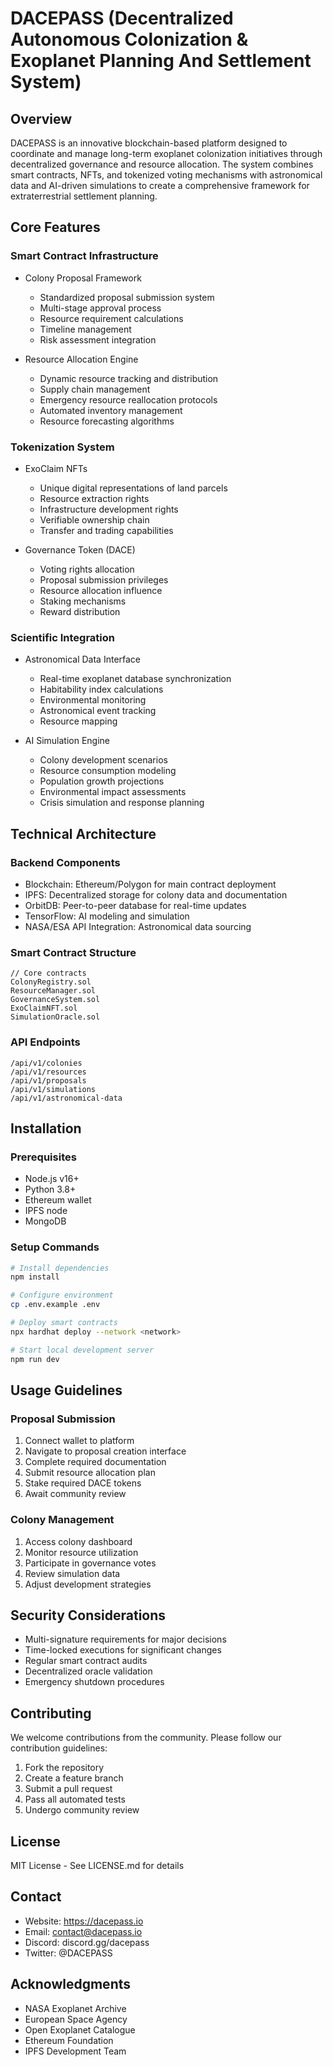 # DACEPASS (Decentralized Autonomous Colonization & Exoplanet Planning And Settlement System)

## Overview
DACEPASS is an innovative blockchain-based platform designed to coordinate and manage long-term exoplanet colonization initiatives through decentralized governance and resource allocation. The system combines smart contracts, NFTs, and tokenized voting mechanisms with astronomical data and AI-driven simulations to create a comprehensive framework for extraterrestrial settlement planning.

## Core Features

### Smart Contract Infrastructure
- Colony Proposal Framework
    - Standardized proposal submission system
    - Multi-stage approval process
    - Resource requirement calculations
    - Timeline management
    - Risk assessment integration

- Resource Allocation Engine
    - Dynamic resource tracking and distribution
    - Supply chain management
    - Emergency resource reallocation protocols
    - Automated inventory management
    - Resource forecasting algorithms

### Tokenization System
- ExoClaim NFTs
    - Unique digital representations of land parcels
    - Resource extraction rights
    - Infrastructure development rights
    - Verifiable ownership chain
    - Transfer and trading capabilities

- Governance Token (DACE)
    - Voting rights allocation
    - Proposal submission privileges
    - Resource allocation influence
    - Staking mechanisms
    - Reward distribution

### Scientific Integration
- Astronomical Data Interface
    - Real-time exoplanet database synchronization
    - Habitability index calculations
    - Environmental monitoring
    - Astronomical event tracking
    - Resource mapping

- AI Simulation Engine
    - Colony development scenarios
    - Resource consumption modeling
    - Population growth projections
    - Environmental impact assessments
    - Crisis simulation and response planning

## Technical Architecture

### Backend Components
- Blockchain: Ethereum/Polygon for main contract deployment
- IPFS: Decentralized storage for colony data and documentation
- OrbitDB: Peer-to-peer database for real-time updates
- TensorFlow: AI modeling and simulation
- NASA/ESA API Integration: Astronomical data sourcing

### Smart Contract Structure
```solidity
// Core contracts
ColonyRegistry.sol
ResourceManager.sol
GovernanceSystem.sol
ExoClaimNFT.sol
SimulationOracle.sol
```

### API Endpoints
```
/api/v1/colonies
/api/v1/resources
/api/v1/proposals
/api/v1/simulations
/api/v1/astronomical-data
```

## Installation

### Prerequisites
- Node.js v16+
- Python 3.8+
- Ethereum wallet
- IPFS node
- MongoDB

### Setup Commands
```bash
# Install dependencies
npm install

# Configure environment
cp .env.example .env

# Deploy smart contracts
npx hardhat deploy --network <network>

# Start local development server
npm run dev
```

## Usage Guidelines

### Proposal Submission
1. Connect wallet to platform
2. Navigate to proposal creation interface
3. Complete required documentation
4. Submit resource allocation plan
5. Stake required DACE tokens
6. Await community review

### Colony Management
1. Access colony dashboard
2. Monitor resource utilization
3. Participate in governance votes
4. Review simulation data
5. Adjust development strategies

## Security Considerations
- Multi-signature requirements for major decisions
- Time-locked executions for significant changes
- Regular smart contract audits
- Decentralized oracle validation
- Emergency shutdown procedures

## Contributing
We welcome contributions from the community. Please follow our contribution guidelines:

1. Fork the repository
2. Create a feature branch
3. Submit a pull request
4. Pass all automated tests
5. Undergo community review

## License
MIT License - See LICENSE.md for details

## Contact
- Website: https://dacepass.io
- Email: contact@dacepass.io
- Discord: discord.gg/dacepass
- Twitter: @DACEPASS

## Acknowledgments
- NASA Exoplanet Archive
- European Space Agency
- Open Exoplanet Catalogue
- Ethereum Foundation
- IPFS Development Team
